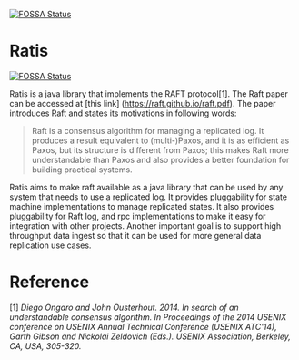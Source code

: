 <!--
  Licensed under the Apache License, Version 2.0 (the "License");
  you may not use this file except in compliance with the License.
  You may obtain a copy of the License at

   http://www.apache.org/licenses/LICENSE-2.0

  Unless required by applicable law or agreed to in writing, software
  distributed under the License is distributed on an "AS IS" BASIS,
  WITHOUT WARRANTIES OR CONDITIONS OF ANY KIND, either express or implied.
  See the License for the specific language governing permissions and
  limitations under the License. See accompanying LICENSE file.
-->


[![FOSSA Status](https://app.fossa.io/api/projects/git%2Bgithub.com%2Felek%2Fincubator-ratis.svg?type=large)](https://app.fossa.io/projects/git%2Bgithub.com%2Felek%2Fincubator-ratis?ref=badge_large)

# Ratis
[![FOSSA Status](https://app.fossa.io/api/projects/git%2Bgithub.com%2Felek%2Fincubator-ratis.svg?type=shield)](https://app.fossa.io/projects/git%2Bgithub.com%2Felek%2Fincubator-ratis?ref=badge_shield)

Ratis is a java library that implements the RAFT protocol[1]. The Raft paper can be accessed at [this link] (https://raft.github.io/raft.pdf). The paper introduces Raft and states its motivations in following words:
  > Raft is a consensus algorithm for managing a replicated log. It produces a result equivalent to (multi-)Paxos, and it is as efficient as Paxos, but its structure is different from Paxos; this makes Raft more understandable than Paxos and also provides a better foundation for building practical systems.

  Ratis aims to make raft available as a java library that can be used by any system that needs to use a replicated log. It provides pluggability for state machine implementations to manage replicated states. It also provides pluggability for Raft log, and rpc implementations to make it easy for integration with other projects. Another important goal is to support high throughput data ingest so that it can be used for more general data replication use cases.


# Reference
[1] _Diego Ongaro and John Ousterhout. 2014. In search of an understandable consensus algorithm. In Proceedings of the 2014 USENIX conference on USENIX Annual Technical Conference (USENIX ATC'14), Garth Gibson and Nickolai Zeldovich (Eds.). USENIX Association, Berkeley, CA, USA, 305-320._